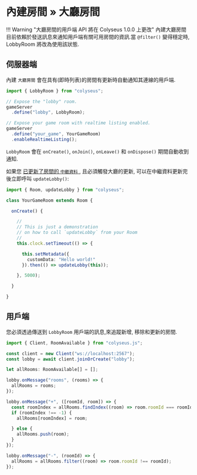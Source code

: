 # 內建房間 » 大廳房間

!!! Warning "大廳房間的用戶端 API 將在 Colyseus 1.0.0 上更改"
    內建大廳房間目前依賴於發送訊息來通知用戶端有關可用房間的資訊.當 `@filter()` 變得穩定時, LobbyRoom 將改為使用該狀態.

## 伺服器端

內建 `大廳房間` 會在具有(即時列表)的房間有更新時自動通知其連線的用戶端.

```typescript
import { LobbyRoom } from "colyseus";

// Expose the "lobby" room.
gameServer
  .define("lobby", LobbyRoom);

// Expose your game room with realtime listing enabled.
gameServer
  .define("your_game", YourGameRoom)
  .enableRealtimeListing();
```

`LobbyRoom` 會在 `onCreate()`, `onJoin()`, `onLeave()` 和 `onDispose()` 期間自動收到通知.

如果您 [已更新了房間的 `中繼資料` ](/server/room/#setmetadata-metadata) , 且必須觸發大廳的更新, 可以在中繼資料更新完後立即呼叫 `updateLobby()`:

```typescript
import { Room, updateLobby } from "colyseus";

class YourGameRoom extends Room {

  onCreate() {

    //
    // This is just a demonstration
    // on how to call `updateLobby` from your Room
    //
    this.clock.setTimeout(() => {

      this.setMetadata({
        customData: "Hello world!"
      }).then(() => updateLobby(this));

    }, 5000);

  }

}
```

## 用戶端

您必須透過傳送到 `LobbyRoom` 用戶端的訊息,來追蹤新增, 移除和更新的房間.

```typescript
import { Client, RoomAvailable } from "colyseus.js";

const client = new Client("ws://localhost:2567");
const lobby = await client.joinOrCreate("lobby");

let allRooms: RoomAvailable[] = [];

lobby.onMessage("rooms", (rooms) => {
  allRooms = rooms;
});

lobby.onMessage("+", ([roomId, room]) => {
  const roomIndex = allRooms.findIndex((room) => room.roomId === roomId);
  if (roomIndex !== -1) {
    allRooms[roomIndex] = room;

  } else {
    allRooms.push(room);
  }
});

lobby.onMessage("-", (roomId) => {
  allRooms = allRooms.filter((room) => room.roomId !== roomId);
});
```
